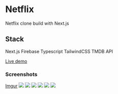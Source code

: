 # Netflix

Netflix clone build with Next.js

## Stack

Next.js Firebase Typescript TailwindCSS TMDB API

[Live demo](https://netflix-plum-eight.vercel.app)

### Screenshots

[Imgur](https://imgur.com/a/jj1yE2s)
![](https://imgur.com/pfDyQbR.png)
![](https://imgur.com/rfEZ5m2.png)
![](https://imgur.com/9ruF2h4.png)
![](https://imgur.com/IXOyv12.png)
![](https://imgur.com/VBRs06q.png)
![](https://imgur.com/OODkdid.png)
